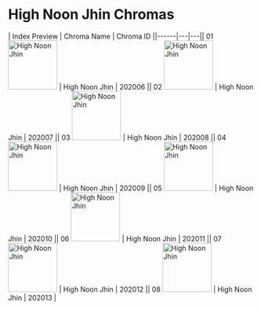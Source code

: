 # High Noon Jhin Chromas

| Index  Preview | Chroma Name | Chroma ID ||------|---|---|| 01  <img src='https://raw.communitydragon.org/latest/plugins/rcp-be-lol-game-data/global/default/v1/champion-chroma-images/202/202006.png' alt='High Noon Jhin' width='100'> | High Noon Jhin | 202006 || 02  <img src='https://raw.communitydragon.org/latest/plugins/rcp-be-lol-game-data/global/default/v1/champion-chroma-images/202/202007.png' alt='High Noon Jhin' width='100'> | High Noon Jhin | 202007 || 03  <img src='https://raw.communitydragon.org/latest/plugins/rcp-be-lol-game-data/global/default/v1/champion-chroma-images/202/202008.png' alt='High Noon Jhin' width='100'> | High Noon Jhin | 202008 || 04  <img src='https://raw.communitydragon.org/latest/plugins/rcp-be-lol-game-data/global/default/v1/champion-chroma-images/202/202009.png' alt='High Noon Jhin' width='100'> | High Noon Jhin | 202009 || 05  <img src='https://raw.communitydragon.org/latest/plugins/rcp-be-lol-game-data/global/default/v1/champion-chroma-images/202/202010.png' alt='High Noon Jhin' width='100'> | High Noon Jhin | 202010 || 06  <img src='https://raw.communitydragon.org/latest/plugins/rcp-be-lol-game-data/global/default/v1/champion-chroma-images/202/202011.png' alt='High Noon Jhin' width='100'> | High Noon Jhin | 202011 || 07  <img src='https://raw.communitydragon.org/latest/plugins/rcp-be-lol-game-data/global/default/v1/champion-chroma-images/202/202012.png' alt='High Noon Jhin' width='100'> | High Noon Jhin | 202012 || 08  <img src='https://raw.communitydragon.org/latest/plugins/rcp-be-lol-game-data/global/default/v1/champion-chroma-images/202/202013.png' alt='High Noon Jhin' width='100'> | High Noon Jhin | 202013 |